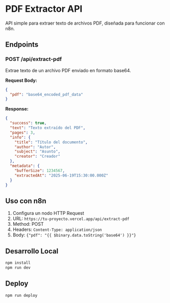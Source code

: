 # PDF Extractor API

API simple para extraer texto de archivos PDF, diseñada para funcionar con n8n.

## Endpoints

### POST /api/extract-pdf

Extrae texto de un archivo PDF enviado en formato base64.

**Request Body:**
```json
{
  "pdf": "base64_encoded_pdf_data"
}
```

**Response:**
```json
{
  "success": true,
  "text": "Texto extraído del PDF",
  "pages": 3,
  "info": {
    "title": "Título del documento",
    "author": "Autor",
    "subject": "Asunto",
    "creator": "Creador"
  },
  "metadata": {
    "bufferSize": 1234567,
    "extractedAt": "2025-06-19T15:30:00.000Z"
  }
}
```

## Uso con n8n

1. Configura un nodo HTTP Request
2. URL: `https://tu-proyecto.vercel.app/api/extract-pdf`
3. Method: POST
4. Headers: `Content-Type: application/json`
5. Body: `{"pdf": "{{ $binary.data.toString('base64') }}"}`

## Desarrollo Local

```bash
npm install
npm run dev
```

## Deploy

```bash
npm run deploy
```